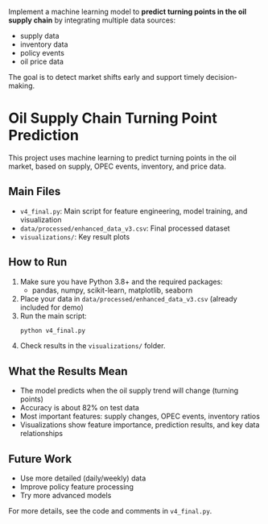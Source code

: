 Implement a machine learning model to **predict turning points in the oil supply chain** by integrating multiple data sources:
- supply data
- inventory data
- policy events
- oil price data

The goal is to detect market shifts early and support timely decision-making.

# Oil Supply Chain Turning Point Prediction

This project uses machine learning to predict turning points in the oil market, based on supply, OPEC events, inventory, and price data.

## Main Files
- `v4_final.py`: Main script for feature engineering, model training, and visualization
- `data/processed/enhanced_data_v3.csv`: Final processed dataset
- `visualizations/`: Key result plots

## How to Run
1. Make sure you have Python 3.8+ and the required packages:
   - pandas, numpy, scikit-learn, matplotlib, seaborn
2. Place your data in `data/processed/enhanced_data_v3.csv` (already included for demo)
3. Run the main script:
   ```bash
   python v4_final.py
   ```
4. Check results in the `visualizations/` folder.

## What the Results Mean
- The model predicts when the oil supply trend will change (turning points)
- Accuracy is about 82% on test data
- Most important features: supply changes, OPEC events, inventory ratios
- Visualizations show feature importance, prediction results, and key data relationships

## Future Work
- Use more detailed (daily/weekly) data
- Improve policy feature processing
- Try more advanced models

For more details, see the code and comments in `v4_final.py`.